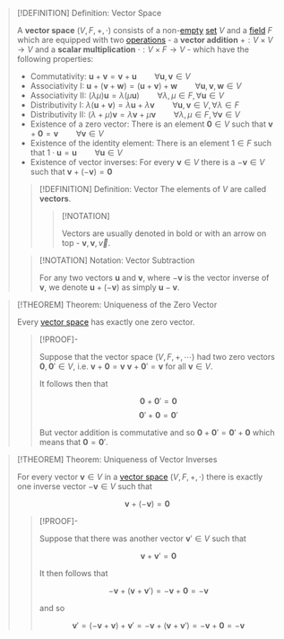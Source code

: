 >[!DEFINITION] Definition: Vector Space
>
>A **vector space** $(V,F,+,\cdot)$ consists of a non-[empty](../../../Set%20Theory/The%20Empty%20Set.md) [set](../../../Set%20Theory/Set.md) $V$ and a [field](../../Fields/Field.md) $F$ which are equipped with two [operations](../../../Analysis/Functions/Function.md) - a **vector addition** $+: V \times V \to V$ and a **scalar multiplication** $\cdot: V \times F \to V$ - which have the following properties:
>
>- Commutativity: $\mathbf{u} + \mathbf{v} = \mathbf{v} + \mathbf{u} \qquad \forall \mathbf{u},\mathbf{v} \in V$
>- Associativity I: $\mathbf{u} + (\mathbf{v} + \mathbf{w}) = (\mathbf{u} + \mathbf{v}) + \mathbf{w} \qquad \forall \mathbf{u},\mathbf{v}, \mathbf{w} \in V$
>- Associativity II: $(\lambda\mu)\mathbf{u} = \lambda(\mu\mathbf{u}) \qquad \forall \lambda,\mu\in F, \forall \mathbf{u} \in V$
>- Distributivity I: $\lambda (\mathbf{u} + \mathbf{v}) = \lambda\mathbf{u}+\lambda\mathbf{v} \qquad \forall \mathbf{u},\mathbf{v} \in V, \forall \lambda \in F$
>- Distributivity II: $(\lambda + \mu)\mathbf{v} = \lambda\mathbf{v}+\mu\mathbf{v} \qquad \forall \lambda,\mu \in F, \forall \mathbf{v}\in V$
>- Existence of a zero vector: There is an element $\mathbf{0} \in V$ such that $\mathbf{v} + \mathbf{0} = \mathbf{v} \qquad \forall \mathbf{v} \in V$
>- Existence of the identity element: There is an element $1 \in F$ such that $1\cdot \mathbf{u} = \mathbf{u} \qquad \forall \mathbf{u}\in V$
>- Existence of vector inverses: For every $\mathbf{v} \in V$ there is a $-\mathbf{v} \in V$ such that $\mathbf{v} + (-\mathbf{v}) = \mathbf{0}$
>
>>[!DEFINITION] Definition: Vector
>>The elements of $V$ are called **vectors**.
>>
>>>[!NOTATION]
>>>
>>>Vectors are usually denoted in bold or with an arrow on top - $\mathbf{v}, \boldsymbol{v}, \vec{v}$.
>>>
>>
>
>>[!NOTATION] Notation: Vector Subtraction
>>
>>For any two vectors $\mathbf{u}$ and $\mathbf{v}$, where $-\mathbf{v}$ is the vector inverse of $\mathbf{v}$, we denote $\mathbf{u} + (-\mathbf{v})$ as simply $\mathbf{u} - \mathbf{v}$.
>>>

>[!THEOREM] Theorem: Uniqueness of the Zero Vector
>
>Every [vector space](Vector%20Space.md) has exactly one zero vector.
>
>>[!PROOF]-
>>
>>Suppose that the vector space $(V,F,+,\cdots)$ had two zero vectors $\mathbf{0}, \mathbf{0}' \in V$, i.e. $\mathbf{v}+ \mathbf{0} = \mathbf{v}$ $\mathbf{v}+ \mathbf{0}'= \mathbf{v}$ for all $\mathbf{v} \in V$.
>>
>>It follows then that
>>
>>$$\mathbf{0} + \mathbf{0}' = \mathbf{0}$$
>>$$\mathbf{0}' + \mathbf{0} = \mathbf{0}'$$
>>
>>But vector addition is commutative and so $\mathbf{0} + \mathbf{0}' = \mathbf{0}' + \mathbf{0}$ which means that $\mathbf{0} = \mathbf{0}'$.
>>

>[!THEOREM] Theorem: Uniqueness of Vector Inverses
>
>For every vector $\mathbf{v} \in V$ in a [vector space](Vector%20Space.md) $(V,F,+,\cdot)$ there is exactly one inverse vector $-\mathbf{v} \in V$ such that
>
>$$\mathbf{v} + (-\mathbf{v}) = \mathbf{0}$$
>
>>[!PROOF]-
>>
>>Suppose that there was another vector $\mathbf{v}' \in V$ such that
>>
>>$$\mathbf{v} + \mathbf{v}' = \mathbf{0}$$
>>
>>It then follows that
>>
>>$$-\mathbf{v} + (\mathbf{v}+\mathbf{v}') = -\mathbf{v}+\mathbf{0}=-\mathbf{v}$$
>>
>>and so
>>
>>$$\mathbf{v}' = (-\mathbf{v}+\mathbf{v})+\mathbf{v}'=-\mathbf{v}+(\mathbf{v}+\mathbf{v}')=-\mathbf{v}+\mathbf{0}=-\mathbf{v}$$
>>
>